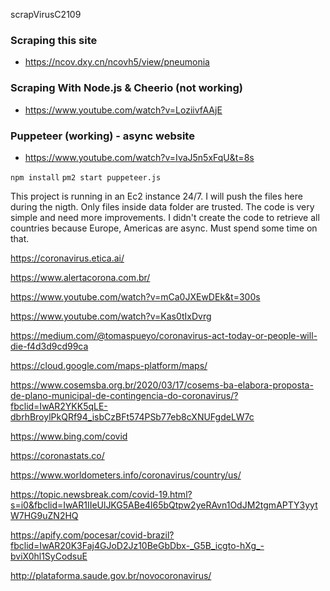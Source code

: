 scrapVirusC2109

### Scraping this site
- https://ncov.dxy.cn/ncovh5/view/pneumonia

### Scraping With Node.js & Cheerio (not working)
- https://www.youtube.com/watch?v=LoziivfAAjE

### Puppeteer (working) - async website
- https://www.youtube.com/watch?v=IvaJ5n5xFqU&t=8s


`npm install`
`pm2 start puppeteer.js`

This project is running in an Ec2 instance 24/7.
I will push the files here during the nigth.
Only files inside data folder are trusted.
The code is very simple and need more improvements.
I didn't create the code to retrieve all countries because Europe, Americas are async.
Must spend some time on that.

https://coronavirus.etica.ai/

https://www.alertacorona.com.br/

https://www.youtube.com/watch?v=mCa0JXEwDEk&t=300s

https://www.youtube.com/watch?v=Kas0tIxDvrg

https://medium.com/@tomaspueyo/coronavirus-act-today-or-people-will-die-f4d3d9cd99ca

https://cloud.google.com/maps-platform/maps/

https://www.cosemsba.org.br/2020/03/17/cosems-ba-elabora-proposta-de-plano-municipal-de-contingencia-do-coronavirus/?fbclid=IwAR2YKK5qLE-dbrhBroylPkQRf94_isbCzBFt574PSb77eb8cXNUFgdeLW7c

https://www.bing.com/covid

https://coronastats.co/

https://www.worldometers.info/coronavirus/country/us/

https://topic.newsbreak.com/covid-19.html?s=i0&fbclid=IwAR1IIeUlJKG5ABe4l65bQtpw2yeRAvn1OdJM2tgmAPTY3yytW7HG9uZN2HQ

https://apify.com/pocesar/covid-brazil?fbclid=IwAR20K3Faj4GJoD2Jz10BeGbDbx-_G5B_icgto-hXg_-bviX0hl1SyCodsuE

http://plataforma.saude.gov.br/novocoronavirus/
